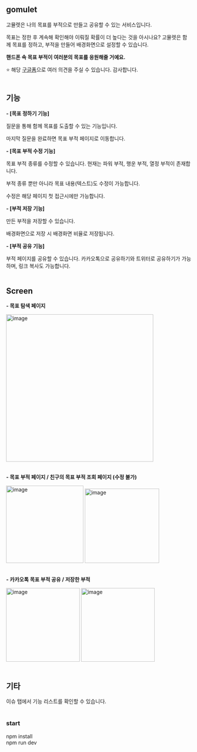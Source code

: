 ## gomulet
고뮬렛은 나의 목표를 부적으로 만들고 공유할 수 있는 서비스입니다. </br>

목표는 정한 후 계속해 확인해야 이뤄질 확률이 더 높다는 것을 아시나요? 고뮬렛은 함께 목표를 정하고, 부적을 만들어 배경화면으로 설정할 수 있습니다.</br>

**핸드폰 속 목표 부적이 여러분의 목표를 응원해줄 거예요.**</br>

⭐️ 해당 [구글폼](https://docs.google.com/forms/d/e/1FAIpQLSf2zzFOCkwgdDYtJHfWoPT8hvyi4IVlx3SgdlZx4m9k_jmCvA/viewform)으로 여러 의견을 주실 수 있습니다. 감사합니다. </br> </br>

## 기능
**- [목표 정하기 기능]**

질문을 통해 함께 목표를 도출할 수 있는 기능입니다.

마지막 질문을 완료하면 목표 부적 페이지로 이동합니다.</br>

**- [목표 부적 수정 기능]**

목표 부적 종류를 수정할 수 있습니다. 현재는 파워 부적, 행운 부적, 열정 부적이 존재합니다.

부적 종류 뿐만 아니라 목표 내용(텍스트)도 수정이 가능합니다.

수정은 해당 페이지 첫 접근시에만 가능합니다.</br>

**- [부적 저장 기능]**

만든 부적을 저장할 수 있습니다.

배경화면으로 저장 시 배경화면 비율로 저장됩니다.</br>

**- [부적 공유 기능]**

부적 페이지를 공유할 수 있습니다. 카카오톡으로 공유하기와 트위터로 공유하기가 가능하며, 링크 복사도 가능합니다.
 </br> </br>
## Screen

**- 목표 탐색 페이지**  </br>

<img width="400" alt="image" src="https://github.com/user-attachments/assets/1b8e6aef-0620-45f4-9bf0-dfca9dc83f51" /> </br></br>

**- 목표 부적 페이지 / 친구의 목표 부적 조회 페이지 (수정 불가)**</br>

<img width="210" alt="image" src="https://github.com/user-attachments/assets/a90c5375-3ac8-4145-af11-5d2ce1122881" />

<img width="202" alt="image" src="https://github.com/user-attachments/assets/61fd806c-ce7b-4859-a760-6f48884de885" />
  </br></br>

**- 카카오톡 목표 부적 공유 / 저장한 부적** </br>

<img width="200" alt="image" src="https://github.com/user-attachments/assets/5484d3b0-ac60-458f-aeb8-a2a283cc3c77" />
<img width="200" alt="image" src="https://github.com/user-attachments/assets/ccd61aa5-f794-4b3e-8d5a-48b629bf771c" />
 </br> </br>

## 기타
이슈 탭에서 기능 리스트를 확인할 수 있습니다.  </br> </br>

### start
npm install </br>
npm run dev
